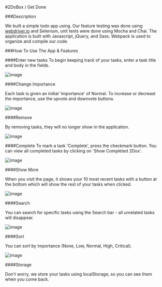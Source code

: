 #2DoBox / Get Done

###Description

We built a simple todo app using. Our feature testing was done using [webdriver.io](http://webdriver.io/) and Selenium, unit tests were done using Mocha and Chai. The application is built with Javascript, jQuery, and Sass. Webpack is used to organize and compile our code. 

###How To Use The App & Features

####Enter new tasks
To begin keeping track of your tasks, enter a task title and body in the fields.

![image](https://cloud.githubusercontent.com/assets/9679076/19252544/a69fbd6e-8f02-11e6-9fe7-1ba68c4d2366.png)

####Change Importance

Each task is given an initial 'importance' of Normal. To increase or decreast the importance, use the upvote and downvote buttons.  


![image](https://cloud.githubusercontent.com/assets/9679076/19252583/ce06b574-8f02-11e6-9275-8350998e57f2.png)

####Remove

By removing tasks, they will no longer show in the application.

![image](https://cloud.githubusercontent.com/assets/9679076/19252709/8032c44a-8f03-11e6-8d8f-39e1f4e68608.png)

####Complete
To mark a task 'Complete', press the checkmark button. You can view all completed tasks by clicking on 'Show Completed 2Dos'.

![image](https://cloud.githubusercontent.com/assets/9679076/19252741/add78fa2-8f03-11e6-80bb-680d1c7f8364.png)

####Show More

When you visit the page, it shows your 10 most recent tasks with a button at the bottom which will show the rest of your tasks when clicked. 

![image](https://cloud.githubusercontent.com/assets/9679076/19252625/fed5fbd8-8f02-11e6-9408-bdbc79637421.png)

####Search

You can search for specific tasks using the Search bar - all unrelated tasks will disappear. 

![image](https://cloud.githubusercontent.com/assets/9679076/19252655/32ef33bc-8f03-11e6-951b-1b33026587db.png)

####Sort

You can sort by importance (None, Low, Normal, High, Critical).

![image](https://cloud.githubusercontent.com/assets/9679076/19252792/0d1d3c82-8f04-11e6-88f3-efc677cf0221.png)

####Storage

Don't worry, we store your tasks using localStorage, so you can see them when you come back.
